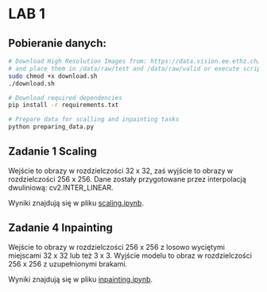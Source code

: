 # LAB 1

## Pobieranie danych:
```sh
# Download High Resolution Images from: https://data.vision.ee.ethz.ch/cvl/DIV2K/ 
# and place them in /data/raw/test and /data/raw/valid or execute script below
sudo chmod +x download.sh
./download.sh

# Download required dependencies
pip install -r requirements.txt

# Prepare data for scalling and inpainting tasks
python preparing_data.py
```

## Zadanie 1 Scaling

Wejście to obrazy w rozdzielczości 32 x 32, zaś wyjście to obrazy w rozdzielczości 256 x 256.
Dane zostały przygotowane przez interpolacją dwuliniową: cv2.INTER_LINEAR.

Wyniki znajdują się w pliku [scaling.ipynb](scaling.ipynb).


## Zadanie 4 Inpainting

Wejście to obrazy w rozdzielczości 256 x 256 z losowo wyciętymi miejscami 32 x 32 lub też 3 x 3. Wyjście modelu to obraz w rozdzielczości 256 x 256 z uzupełnionymi brakami.

Wyniki znajdują się w pliku [inpainting.ipynb](inpainting.ipynb).

